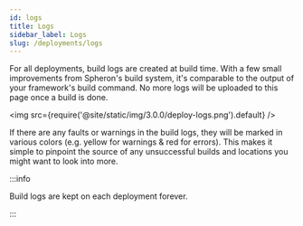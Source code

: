 ```yaml
---
id: logs
title: Logs
sidebar_label: Logs
slug: /deployments/logs
---
```


For all deployments, build logs are created at build time. With a few small improvements from Spheron's build system, it's comparable to the output of your framework's build command. No more logs will be uploaded to this page once a build is done.

<img src={require('@site/static/img/3.0.0/deploy-logs.png').default} />

If there are any faults or warnings in the build logs, they will be marked in various colors (e.g. yellow for warnings & red for errors). This makes it simple to pinpoint the source of any unsuccessful builds and locations you might want to look into more.

:::info

Build logs are kept on each deployment forever.

:::
